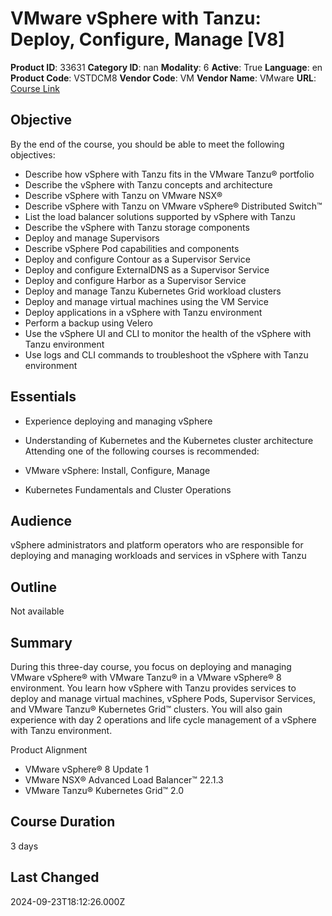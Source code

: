 # VMware vSphere with Tanzu: Deploy, Configure, Manage [V8]

**Product ID**: 33631
**Category ID**: nan
**Modality**: 6
**Active**: True
**Language**: en
**Product Code**: VSTDCM8
**Vendor Code**: VM
**Vendor Name**: VMware
**URL**: [Course Link](https://www.fastlaneus.com/course/vmware-vstdcm8)

## Objective
By the end of the course, you should be able to meet the following objectives:


- Describe how vSphere with Tanzu fits in the VMware Tanzu® portfolio
- Describe the vSphere with Tanzu concepts and architecture
- Describe vSphere with Tanzu on VMware NSX®
- Describe vSphere with Tanzu on VMware vSphere® Distributed Switch™
- List the load balancer solutions supported by vSphere with Tanzu
- Describe the vSphere with Tanzu storage components
- Deploy and manage Supervisors
- Describe vSphere Pod capabilities and components
- Deploy and configure Contour as a Supervisor Service
- Deploy and configure ExternalDNS as a Supervisor Service
- Deploy and configure Harbor as a Supervisor Service
- Deploy and manage Tanzu Kubernetes Grid workload clusters
- Deploy and manage virtual machines using the VM Service
- Deploy applications in a vSphere with Tanzu environment
- Perform a backup using Velero
- Use the vSphere UI and CLI to monitor the health of the vSphere with Tanzu environment
- Use logs and CLI commands to troubleshoot the vSphere with Tanzu environment

## Essentials
- Experience deploying and managing vSphere
- Understanding of Kubernetes and the Kubernetes cluster architecture
Attending one of the following courses is recommended:


- VMware vSphere: Install, Configure, Manage
- Kubernetes Fundamentals and Cluster Operations

## Audience
vSphere administrators and platform operators who are responsible for deploying and managing workloads and services in vSphere with Tanzu

## Outline
Not available

## Summary
During this three-day course, you focus on deploying and managing VMware vSphere® with VMware Tanzu® in a VMware vSphere® 8 environment. You learn how vSphere with Tanzu provides services to deploy and manage virtual machines, vSphere Pods, Supervisor Services, and VMware Tanzu® Kubernetes Grid™ clusters. You will also gain experience with day 2 operations and life cycle management of a vSphere with Tanzu environment.

Product Alignment


- VMware vSphere® 8 Update 1
- VMware NSX® Advanced Load Balancer™ 22.1.3
- VMware Tanzu® Kubernetes Grid™ 2.0

## Course Duration
3 days

## Last Changed
2024-09-23T18:12:26.000Z

